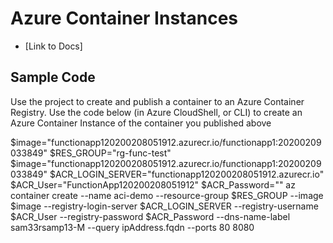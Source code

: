# Azure Container Instances

* [Link to Docs]

## Sample Code
Use the project to create and publish a container to an Azure Container Registry.
Use the code below (in Azure CloudShell, or CLI) to create an Azure Container Instance of the container you published above

$image="functionapp120200208051912.azurecr.io/functionapp1:20200209033849"
$RES_GROUP="rg-func-test"
$image="functionapp120200208051912.azurecr.io/functionapp1:20200209033849"
$ACR_LOGIN_SERVER="functionapp120200208051912.azurecr.io"
$ACR_User="FunctionApp120200208051912"
$ACR_Password="<replace>"
az container create --name aci-demo --resource-group $RES_GROUP --image $image --registry-login-server $ACR_LOGIN_SERVER --registry-username $ACR_User --registry-password $ACR_Password --dns-name-label sam33rsamp13-M --query ipAddress.fqdn --ports 80 8080